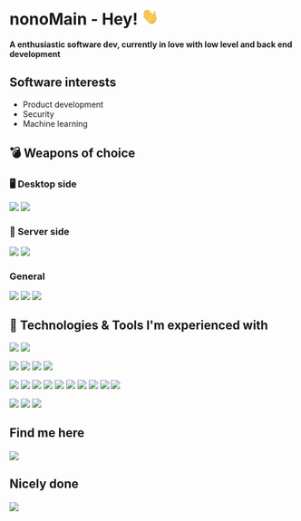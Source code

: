 # nonoMain - Hey! <img src="https://raw.githubusercontent.com/nonoMain/nonoMain/master/wave.gif" width="30px" height="30px" />
**A enthusiastic software dev, currently in love with low level and back end development**

## Software interests
- Product development
- Security
- Machine learning

## 💣 Weapons of choice
### 🖥️ Desktop side
![](https://img.shields.io/badge/Os-Arch_linux-informational?style=flat&logo=archlinux&logoColor=white&color=2166a6)
![](https://img.shields.io/badge/Text_editor-Neovim-informational?style=flat&logo=neovim&logoColor=white&color=22a664)
### 📡  Server side
![](https://img.shields.io/badge/Os-CentOS_linux-informational?style=flat&logo=centos&logoColor=white&color=2166a6)
![](https://img.shields.io/badge/Text_editor-Vim-informational?style=flat&logo=vim&logoColor=white&color=22a664)
### General
![](https://img.shields.io/badge/Shell-Bash-informational?style=flat&logo=gnubash&logoColor=white&color=22a664)
![](https://img.shields.io/badge/Git_client-Lazygit-informational?style=flat&logo=git&logoColor=white&color=22a664)
![](https://img.shields.io/badge/Browser-Brave-informational?style=flat&logo=brave&logoColor=white&color=22a664)
## 🔧 Technologies & Tools I'm experienced with
<!-- OS -->
![](https://img.shields.io/badge/Os-Linux-informational?style=flat&logo=linux&logoColor=white&color=2166a6)
![](https://img.shields.io/badge/Os-Windows-informational?style=flat&logo=windows&logoColor=white&color=2166a6)
<!-- Tools -->
![](https://img.shields.io/badge/Tool-Git-informational?style=flat&logo=git&logoColor=white&color=22a664)
![](https://img.shields.io/badge/Tool-Virtualbox-informational?style=flat&logo=virtualbox&logoColor=white&color=22a664)
![](https://img.shields.io/badge/Tool-Make-informational?style=flat&logo=cmake&logoColor=white&color=22a664)
![](https://img.shields.io/badge/Tool-Cmake-informational?style=flat&logo=cmake&logoColor=white&color=22a664)
<!-- Programming languages -->
![](https://img.shields.io/badge/Language-Assembly-informational?style=flat&logo=assemblyscript&logoColor=white&color=a62336)
![](https://img.shields.io/badge/Language-C-informational?style=flat&logo=c&logoColor=white&color=a62336)
![](https://img.shields.io/badge/Language-Cpp-informational?style=flat&logo=cplusplus&logoColor=white&color=a62336)
![](https://img.shields.io/badge/Language-Java-informational?style=flat&logo=oracle&logoColor=white&color=a62336)
![](https://img.shields.io/badge/Language-Go-informational?style=flat&logo=go&logoColor=white&color=a62336)
![](https://img.shields.io/badge/Language-Bash-informational?style=flat&logo=gnubash&logoColor=white&color=a62336)
![](https://img.shields.io/badge/Language-Lua-informational?style=flat&logo=lua&logoColor=white&color=a62336)
![](https://img.shields.io/badge/Language-Python-informational?style=flat&logo=python&logoColor=white&color=a62336)
![](https://img.shields.io/badge/Language-C%23-informational?style=flat&logo=csharp&logoColor=white&color=a62336)
![](https://img.shields.io/badge/Language-SQL-informational?style=flat&logo=sqlite&logoColor=white&color=a62336)
<!-- IDEs -->
![](https://img.shields.io/badge/IDE-VisualStudio-informational?style=flat&logo=visualstudio&logoColor=white&color=5043ff)
![](https://img.shields.io/badge/IDE-Eclipse-informational?style=flat&logo=eclipseide&logoColor=white&color=5043ff)
![](https://img.shields.io/badge/IDE-Pycharm-informational?style=flat&logo=pycharm&logoColor=white&color=5043ff)

## Find me here
<a href="https://www.linkedin.com/in/noam-eliyahu-05751a242/">
  <img align="center" src="https://img.shields.io/badge/LinkedIn-Noam_Daniel_Eliyahu-informational?style=flat&logo=linkedin&logoColor=white&color=0a66c2" />
</a>

## Nicely done
<a href="https://github.com/nonoMain/nonoArch">
  <img align="center" src="https://github-readme-stats.vercel.app/api/pin/?username=nonoMain&repo=nonoArch&title_color=21bcdb&text_color=c9cacc&icon_color=21bcdb&bg_color=1d1f21" />
</a>
